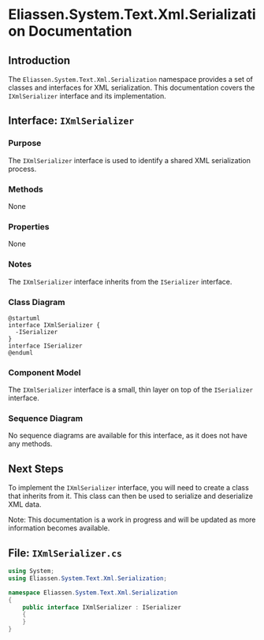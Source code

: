 # Eliassen.System.Text.Xml.Serialization Documentation

## Introduction

The `Eliassen.System.Text.Xml.Serialization` namespace provides a set of classes and interfaces for XML serialization. This documentation covers the `IXmlSerializer` interface and its implementation.

## Interface: `IXmlSerializer`

### Purpose

The `IXmlSerializer` interface is used to identify a shared XML serialization process.

### Methods

None

### Properties

None

### Notes

The `IXmlSerializer` interface inherits from the `ISerializer` interface.

### Class Diagram

```plantuml
@startuml
interface IXmlSerializer {
  -ISerializer
}
interface ISerializer
@enduml
```

### Component Model

The `IXmlSerializer` interface is a small, thin layer on top of the `ISerializer` interface.

### Sequence Diagram

No sequence diagrams are available for this interface, as it does not have any methods.

## Next Steps

To implement the `IXmlSerializer` interface, you will need to create a class that inherits from it. This class can then be used to serialize and deserialize XML data.

Note: This documentation is a work in progress and will be updated as more information becomes available.

## File: `IXmlSerializer.cs`

```csharp
using System;
using Eliassen.System.Text.Xml.Serialization;

namespace Eliassen.System.Text.Xml.Serialization
{
    public interface IXmlSerializer : ISerializer
    {
    }
}
```